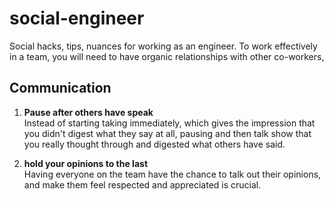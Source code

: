 # social-engineer
Social hacks, tips, nuances for working as an engineer. To work effectively in a team, you will need to have organic relationships with other co-workers, 

## Communication

1. **Pause after others have speak**  
Instead of starting taking immediately, which gives the impression that you didn't digest what they say at all, pausing and then talk show that you really thought through and digested what others have said.

2. **hold your opinions to the last**  
Having everyone on the team have the chance to talk out their opinions, and make them feel respected and appreciated is crucial.
  


